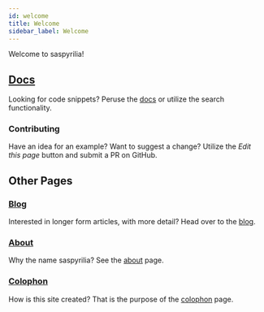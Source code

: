```yaml
---
id: welcome
title: Welcome
sidebar_label: Welcome
---
```


Welcome to saspyrilia!

## [Docs](/docs/welcome)
Looking for code snippets?  Peruse the [docs](/docs/welcome) or utilize the search functionality.

### Contributing
Have an idea for an example?  Want to suggest a change?  Utilize the _Edit this page_ button and submit a PR on GitHub.

## Other Pages

### [Blog](/blog)
Interested in longer form articles, with more detail?  Head over to the [blog](/blog).

### [About](/docs/about)
Why the name saspyrilia?  See the [about](/docs/about) page.

### [Colophon](/docs/colophon)
How is this site created?  That is the purpose of the [colophon](/docs/colophon) page.
